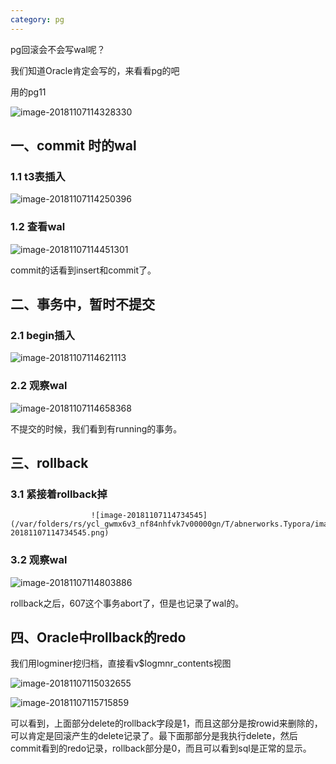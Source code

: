 ```yaml
---
category: pg
---
```




pg回滚会不会写wal呢？

我们知道Oracle肯定会写的，来看看pg的吧

用的pg11

![image-20181107114328330](/var/folders/rs/ycl_gwmx6v3_nf84nhfvk7v00000gn/T/abnerworks.Typora/image-20181107114328330.png)



## 一、commit 时的wal

### 1.1 t3表插入

![image-20181107114250396](/var/folders/rs/ycl_gwmx6v3_nf84nhfvk7v00000gn/T/abnerworks.Typora/image-20181107114250396.png)

### 1.2 查看wal

![image-20181107114451301](/var/folders/rs/ycl_gwmx6v3_nf84nhfvk7v00000gn/T/abnerworks.Typora/image-20181107114451301.png)

commit的话看到insert和commit了。



## 二、事务中，暂时不提交

### 2.1 begin插入

![image-20181107114621113](/var/folders/rs/ycl_gwmx6v3_nf84nhfvk7v00000gn/T/abnerworks.Typora/image-20181107114621113.png)

### 2.2 观察wal

![image-20181107114658368](/var/folders/rs/ycl_gwmx6v3_nf84nhfvk7v00000gn/T/abnerworks.Typora/image-20181107114658368.png)

不提交的时候，我们看到有running的事务。



## 三、rollback

### 3.1 紧接着rollback掉

 	                  ![image-20181107114734545](/var/folders/rs/ycl_gwmx6v3_nf84nhfvk7v00000gn/T/abnerworks.Typora/image-20181107114734545.png)

### 3.2 观察wal

![image-20181107114803886](/var/folders/rs/ycl_gwmx6v3_nf84nhfvk7v00000gn/T/abnerworks.Typora/image-20181107114803886.png)

rollback之后，607这个事务abort了，但是也记录了wal的。



## 四、Oracle中rollback的redo

我们用logminer挖归档，直接看v$logmnr_contents视图

![image-20181107115032655](/var/folders/rs/ycl_gwmx6v3_nf84nhfvk7v00000gn/T/abnerworks.Typora/image-20181107115032655.png)

![image-20181107115715859](/var/folders/rs/ycl_gwmx6v3_nf84nhfvk7v00000gn/T/abnerworks.Typora/image-20181107115715859.png)

可以看到，上面部分delete的rollback字段是1，而且这部分是按rowid来删除的，可以肯定是回滚产生的delete记录了。最下面那部分是我执行delete，然后commit看到的redo记录，rollback部分是0，而且可以看到sql是正常的显示。